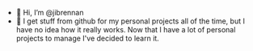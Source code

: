 - 👋 Hi, I’m @jibrennan
- 👀 I get stuff from github for my personal projects all of the time, but I have no idea how it really works. Now that I have a lot of personal projects to manage I've decided to learn it. 

<!---
jibrennan/jibrennan is a ✨ special ✨ repository because its `README.md` (this file) appears on your GitHub profile.
You can click the Preview link to take a look at your changes.
--->
